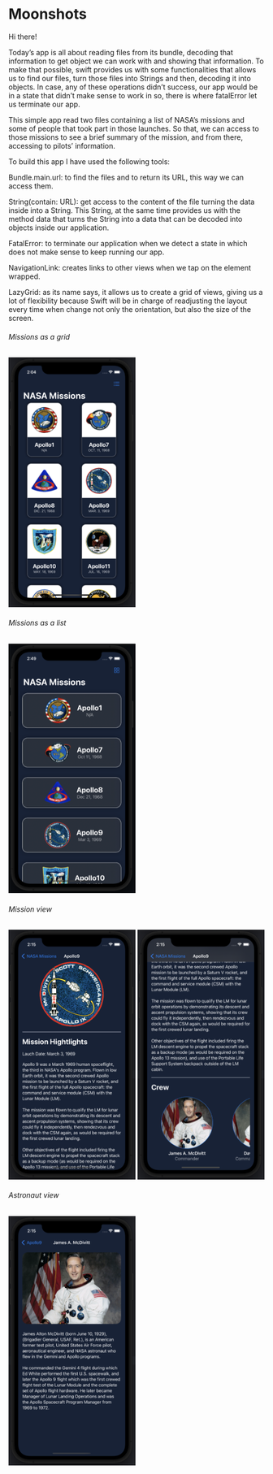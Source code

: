 # Moonshots

Hi there!

Today’s app is all about reading files from its bundle, decoding that information to get object we can work with and showing that information. To make that possible, swift provides us with some functionalities that allows us to find our files, turn those files into Strings and then, decoding it into objects. In case, any of these operations didn’t success, our app would be in a state that didn’t make sense to work in so, there is where fatalError let us terminate our app.

This simple app read two files containing a list of NASA’s missions and some of people that took part in those launches. So that, we can access to those missions to see a brief summary of the mission, and from there, accessing to pilots’ information.

To build this app I have used the following tools:

Bundle.main.url: to find the files and to return its URL, this way we can access them.

String(contain: URL): get access to the content of the file turning the data inside into a String. This String, at the same time provides us with the method data that turns the String into a data that can be decoded into objects inside our application.

FatalError: to terminate our application when we detect a state in which does not make sense to keep running our app.

NavigationLink: creates links to other views when we tap on the element wrapped.

LazyGrid: as its name says, it allows us to create a grid of views, giving us a lot of flexibility because Swift will be in charge of readjusting the layout every time when change not only the orientation, but also the size of the screen.

###### Missions as a grid

<img src="missions_screen.png" width="250">

###### Missions as a list

<img src="missions_list_screen.png" width="250">

###### Mission view

<img src="mission_view_1.png" width="250">
<img src="mission_view_2.png" width="250">


###### Astronaut view

<img src="astronaut_view.png" width="250">

